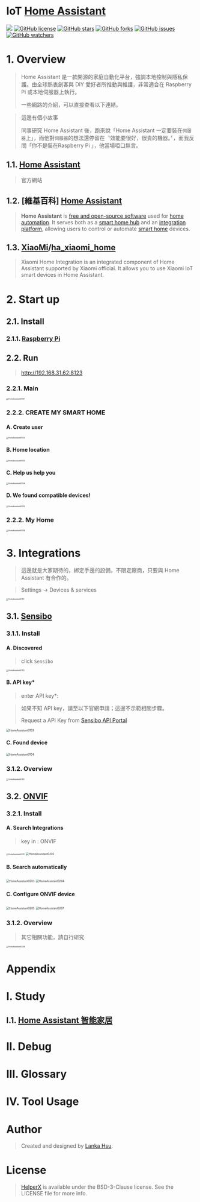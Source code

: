 # IoT [Home Assistant](https://www.home-assistant.io)

[![](https://img.shields.io/badge/Powered%20by-lankahsu%20-brightgreen.svg)](https://github.com/lankahsu520/HelperX)
[![GitHub license][license-image]][license-url]
[![GitHub stars][stars-image]][stars-url]
[![GitHub forks][forks-image]][forks-url]
[![GitHub issues][issues-image]][issues-image]
[![GitHub watchers][watchers-image]][watchers-image]

[license-image]: https://img.shields.io/github/license/lankahsu520/HelperX.svg
[license-url]: https://github.com/lankahsu520/HelperX/blob/master/LICENSE
[stars-image]: https://img.shields.io/github/stars/lankahsu520/HelperX.svg
[stars-url]: https://github.com/lankahsu520/HelperX/stargazers
[forks-image]: https://img.shields.io/github/forks/lankahsu520/HelperX.svg
[forks-url]: https://github.com/lankahsu520/HelperX/network
[issues-image]: https://img.shields.io/github/issues/lankahsu520/HelperX.svg
[issues-url]: https://github.com/lankahsu520/HelperX/issues
[watchers-image]: https://img.shields.io/github/watchers/lankahsu520/HelperX.svg
[watchers-url]: https://github.com/lankahsu520/HelperX/watchers

# 1. Overview

> Home Assistant 是一款開源的家庭自動化平台，強調本地控制與隱私保護。由全球熱衷創客與 DIY 愛好者所推動與維護，非常適合在 Raspberry Pi 或本地伺服器上執行。
>
> 一些網路的介紹，可以直接查看以下連結。

> 這邊有個小故事
>
> 同事研究 Home Assistant 後，跑來說「Home Assistant 一定要裝在`伺服器`上」，而他對`伺服器`的想法還停留在〝效能要很好，很貴的機器。〞，而我反問「你不是裝在Raspberry Pi 」，他當場啞口無言。

## 1.1. [Home Assistant](https://www.home-assistant.io)

> 官方網站

## 1.2. [維基百科] [Home Assistant](https://en.wikipedia.org/wiki/Home_Assistant)

> **Home Assistant** is [free and open-source software](https://en.wikipedia.org/wiki/Free_and_open-source_software) used for [home automation](https://en.wikipedia.org/wiki/Home_automation). It serves both as a [smart home hub](https://en.wikipedia.org/wiki/Smart_home_hub) and an [integration platform](https://en.wikipedia.org/wiki/Integration_platform), allowing users to control or automate [smart home](https://en.wikipedia.org/wiki/Smart_home) devices.

## 1.3. [XiaoMi](https://github.com/XiaoMi)/[ha_xiaomi_home](https://github.com/XiaoMi/ha_xiaomi_home)

> Xiaomi Home Integration is an integrated component of Home Assistant supported by Xiaomi official. It allows you to use Xiaomi IoT smart devices in Home Assistant.

# 2. Start up

## 2.1. Install

###  2.1.1. [Raspberry Pi](https://www.home-assistant.io/installation/raspberrypi)

## 2.2. Run

> http://192.168.31.62:8123

### 2.2.1. Main

<img src="./images/HomeAssistant0001.png" alt="HomeAssistant0001" style="zoom:33%;" />

### 2.2.2. CREATE MY SMART HOME

#### A. Create user

<img src="./images/HomeAssistant0002.png" alt="HomeAssistant0002" style="zoom:33%;" />

#### B. Home location

<img src="./images/HomeAssistant0003.png" alt="HomeAssistant0003" style="zoom:33%;" />

#### C. Help us help you

<img src="./images/HomeAssistant0004.png" alt="HomeAssistant0004" style="zoom:33%;" />

#### D. We found compatible devices!

<img src="./images/HomeAssistant0005.png" alt="HomeAssistant0005" style="zoom:33%;" />

### 2.2.2. My Home
<img src="./images/HomeAssistant0006.png" alt="HomeAssistant0006" style="zoom:33%;" />

# 3. Integrations

> 這邊就是大家期待的，綁定手邊的設備，不限定廠商，只要與 Home Assistant 有合作的。

> Settings -> Devices & services

<img src="./images/HomeAssistant0101.png" alt="HomeAssistant0101" style="zoom:33%;" />

## 3.1. [Sensibo](https://sensibo.com)

### 3.1.1. Install

#### A. Discovered

> click `Sensibo`

<img src="./images/HomeAssistant0102.png" alt="HomeAssistant0102" style="zoom:33%;" />

#### B. API key*

> enter API key*:

> 如果不知 API key，請至以下官網申請；這邊不示範相關步驟。
>
> Request a API Key from [Sensibo API Portal](https://home.sensibo.com/login?next=/me/api)

<img src="./images/HomeAssistant0103.png" alt="HomeAssistant0103" style="zoom:50%;" />

#### C. Found device

<img src="./images/HomeAssistant0104.png" alt="HomeAssistant0104" style="zoom: 50%;" />

### 3.1.2. Overview

<img src="./images/HomeAssistant0105.png" alt="HomeAssistant0105" style="zoom:33%;" />

## 3.2. [ONVIF](https://www.onvif.org)

### 3.2.1. Install

#### A. Search Integrations

> key in : ONVIF

<img src="./images/HomeAssistant0201.png" alt="HomeAssistant0201" style="zoom:33%;" />

<img src="./images/HomeAssistant0202.png" alt="HomeAssistant0202" style="zoom: 50%;" />

#### B. Search automatically

<img src="./images/HomeAssistant0203.png" alt="HomeAssistant0203" style="zoom: 50%;" />

<img src="./images/HomeAssistant0204.png" alt="HomeAssistant0204" style="zoom: 50%;" />

#### C. Configure ONVIF device

<img src="./images/HomeAssistant0205.png" alt="HomeAssistant0205" style="zoom: 50%;" />

<img src="./images/HomeAssistant0206.png" alt="HomeAssistant0207" style="zoom:50%;" />

### 3.1.2. Overview

> 其它相關功能，請自行研究

<img src="./images/HomeAssistant0208.png" alt="HomeAssistant0208" style="zoom:33%;" />

# Appendix

# I. Study

## I.1. [Home Assistant 智能家居](https://www.youtube.com/playlist?list=PLhIaxXZ92HbBYk5lXMgL9LEb8PrOqpXml)

# II. Debug

# III. Glossary

# IV. Tool Usage

# Author

> Created and designed by [Lanka Hsu](lankahsu@gmail.com).

# License

> [HelperX](https://github.com/lankahsu520/HelperX) is available under the BSD-3-Clause license. See the LICENSE file for more info.

